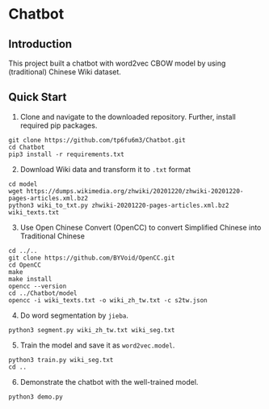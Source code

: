 # Chatbot

## Introduction

This project built a chatbot with word2vec CBOW model by using (traditional) Chinese Wiki dataset.

## Quick Start

1. Clone and navigate to the downloaded repository. Further, install required pip packages.

```
git clone https://github.com/tp6fu6m3/Chatbot.git
cd Chatbot
pip3 install -r requirements.txt
```

2. Download Wiki data and transform it to `.txt` format

```
cd model
wget https://dumps.wikimedia.org/zhwiki/20201220/zhwiki-20201220-pages-articles.xml.bz2
python3 wiki_to_txt.py zhwiki-20201220-pages-articles.xml.bz2 wiki_texts.txt
```

3. Use Open Chinese Convert (OpenCC) to convert Simplified Chinese into Traditional Chinese

```
cd ../..
git clone https://github.com/BYVoid/OpenCC.git
cd OpenCC
make
make install
opencc --version
cd ../Chatbot/model
opencc -i wiki_texts.txt -o wiki_zh_tw.txt -c s2tw.json
```

4. Do word segmentation by `jieba`.

```
python3 segment.py wiki_zh_tw.txt wiki_seg.txt
```

5. Train the model and save it as `word2vec.model`.

```
python3 train.py wiki_seg.txt
cd ..
```

6. Demonstrate the chatbot with the well-trained model.

```
python3 demo.py
```
